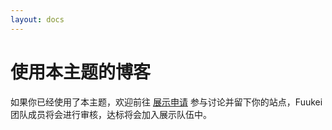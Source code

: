 ```yaml
---
layout: docs
---
```


# 使用本主题的博客

如果你已经使用了本主题，欢迎前往 [展示申请](https://github.com/Fuukei/docs_site/discussions/1) 参与讨论并留下你的站点，Fuukei 团队成员将会进行审核，达标将会加入展示队伍中。



<DemoSites />



